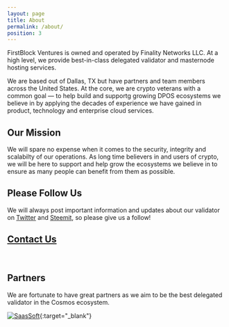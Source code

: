 ```yaml
---
layout: page
title: About
permalink: /about/
position: 3
---
```


FirstBlock Ventures is owned and operated by Finality Networks LLC. At a high level, we provide best-in-class delegated validator and masternode hosting services.

We are based out of Dallas, TX but have partners and team members across the United States. At the core, we are crypto veterans with a common goal &mdash; to help build and supportg growing DPOS ecosystems we believe in by applying the decades of experience we have gained in product, technology and enterprise cloud services.

## Our Mission
We will spare no expense when it comes to the security, integrity and scalabilty of our operations. As long time believers in and users of crypto, we will be here to support and help grow the ecosystems we believe in to ensure as many people can benefit from them as possible.

## Please Follow Us
We will always post important information and updates about our validator on [Twitter](https://twitter.com/FirstBlockV) and [Steemit](https://steemit.com/@firstblock), so please give us a follow!

## [Contact Us](http://firstblock.io/contact/)
<br/>


## Partners
We are fortunate to have great partners as we aim to be the best delegated validator in the Cosmos ecosystem.

[![SaasSoft](https://puu.sh/APWbu/ff5b08920b.png)](https://saassoft.com){:target="_blank"}
